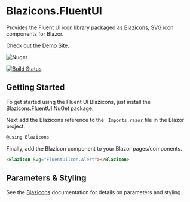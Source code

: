 # Blazicons.FluentUI
Provides the Fluent UI icon library packaged as [Blazicons](https://github.com/kyleherzog/Blazicons), SVG icon components for Blazor.

Check out the [Demo Site](http://blazicons.com).

![Nuget](https://img.shields.io/nuget/v/Blazicons.FluentUI)

[![Build Status](https://dev.azure.com/kyleherzog/Blazicons/_apis/build/status/Blazicons.FluentUI?branchName=main)](https://dev.azure.com/kyleherzog/Blazicons/_build/latest?definitionId=18&branchName=main)

## Getting Started
To get started using the Fluent UI Blazicons, just install the Blazicons.FluentUI NuGet package.

Next add the Blazicons reference to the `_Imports.razor` file in the Blazor project.

```csharp
@using Blazicons
```

Finally, add the Blazicon component to your Blazor pages/components.
```html
<Blazicon Svg="FluentUiIcon.Alert"></Blazicon>
```

## Parameters & Styling
See the [Blazicons](https://github.com/kyleherzog/Blazicons) documentation for details on parameters and styling.